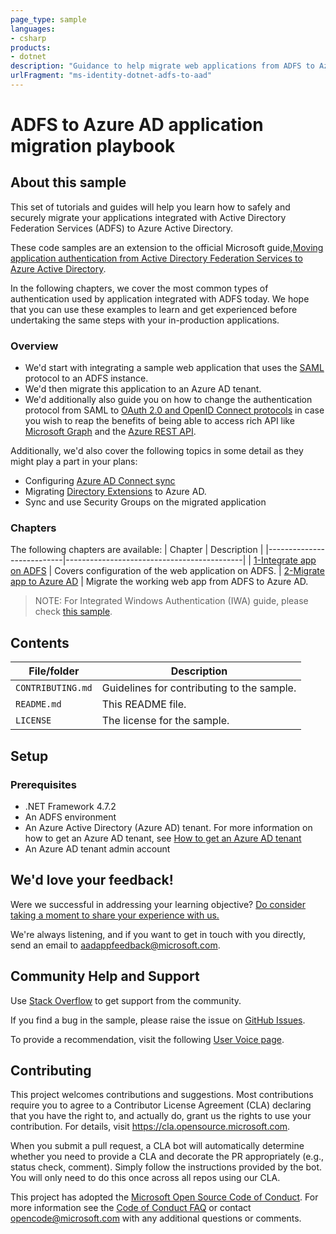 ```yaml
---
page_type: sample
languages:
- csharp
products:
- dotnet
description: "Guidance to help migrate web applications from ADFS to Azure AD"
urlFragment: "ms-identity-dotnet-adfs-to-aad"
---
```


# ADFS to Azure AD application migration playbook

## About this sample

This set of tutorials and guides will help you learn how to safely and securely migrate your applications integrated with Active Directory Federation Services (ADFS) to Azure Active Directory.

These code samples are an extension to the official Microsoft guide,[Moving application authentication from Active Directory Federation Services to Azure Active Directory](https://docs.microsoft.com/azure/active-directory/manage-apps/migrate-adfs-apps-to-azure).

In the following chapters, we cover the most common types of authentication used by application integrated with ADFS today. We hope that you can use these examples to learn and get experienced before undertaking the same steps with your in-production applications.

### Overview

- We'd start with integrating a sample web application that uses the [SAML](https://docs.microsoft.com/azure/active-directory/develop/single-sign-on-saml-protocol) protocol to an ADFS instance.
- We'd then migrate this application to an Azure AD tenant.
- We'd additionally also guide you on how to change the authentication protocol from SAML to [OAuth 2\.0 and OpenID Connect protocols](https://docs.microsoft.com/azure/active-directory/develop/active-directory-v2-protocols) in case you wish to reap the benefits of being able to access rich API like [Microsoft Graph](https://docs.microsoft.com/graph/overview) and the [Azure REST API](https://docs.microsoft.com/rest/api/azure/).

Additionally, we'd also cover the following topics in some detail as they might play a part in your plans:

- Configuring [Azure AD Connect sync](https://docs.microsoft.com/azure/active-directory/hybrid/how-to-connect-sync-whatis)
- Migrating [Directory Extensions](https://docs.microsoft.com/azure/active-directory/hybrid/how-to-connect-sync-feature-directory-extensions) to Azure AD.
- Sync and use Security Groups on the migrated application

### Chapters

The following chapters are available:
| Chapter                   | Description                                |
|---------------------------|--------------------------------------------|
| [1-Integrate app on ADFS](1-ADFS-Host/1-1-Setup-SAML-Playground/README.md) | Covers configuration of the web application on ADFS.
| [2-Migrate app to Azure AD](2-AAD-Migration\2-1-SAML-WebApp\README.md) | Migrate the working web app from ADFS to Azure AD.

>NOTE: For Integrated Windows Authentication (IWA) guide, please check [this sample](https://github.com/Azure-Samples/active-directory-dotnet-iwa-v2).

## Contents

| File/folder       | Description                                |
|-------------------|--------------------------------------------|
| `CONTRIBUTING.md` | Guidelines for contributing to the sample. |
| `README.md`       | This README file.                          |
| `LICENSE`         | The license for the sample.                |

## Setup

### Prerequisites

- .NET Framework 4.7.2
- An ADFS environment
- An Azure Active Directory (Azure AD) tenant. For more information on how to get an Azure AD tenant, see [How to get an Azure AD tenant](https://azure.microsoft.com/documentation/articles/active-directory-howto-tenant/)
- An Azure AD tenant admin account

## We'd love your feedback!

Were we successful in addressing your learning objective? [Do consider taking a moment to share your experience with us.](https://forms.office.com/Pages/ResponsePage.aspx?id=v4j5cvGGr0GRqy180BHbR73pcsbpbxNJuZCMKN0lURpUODFCRVg4VTk2QUE2VEFPMUZKSEJNUFhWUyQlQCN0PWcu)

We're always listening, and if you want to get in touch with you directly, send an email to <aadappfeedback@microsoft.com>.


## Community Help and Support

Use [Stack Overflow](http://stackoverflow.com/questions/tagged/msal) to get support from the community.

If you find a bug in the sample, please raise the issue on [GitHub Issues](../issues).

To provide a recommendation, visit the following [User Voice page](https://feedback.azure.com/forums/169401-azure-active-directory).

## Contributing

This project welcomes contributions and suggestions.  Most contributions require you to agree to a
Contributor License Agreement (CLA) declaring that you have the right to, and actually do, grant us
the rights to use your contribution. For details, visit https://cla.opensource.microsoft.com.

When you submit a pull request, a CLA bot will automatically determine whether you need to provide
a CLA and decorate the PR appropriately (e.g., status check, comment). Simply follow the instructions
provided by the bot. You will only need to do this once across all repos using our CLA.

This project has adopted the [Microsoft Open Source Code of Conduct](https://opensource.microsoft.com/codeofconduct/).
For more information see the [Code of Conduct FAQ](https://opensource.microsoft.com/codeofconduct/faq/) or
contact [opencode@microsoft.com](mailto:opencode@microsoft.com) with any additional questions or comments.

